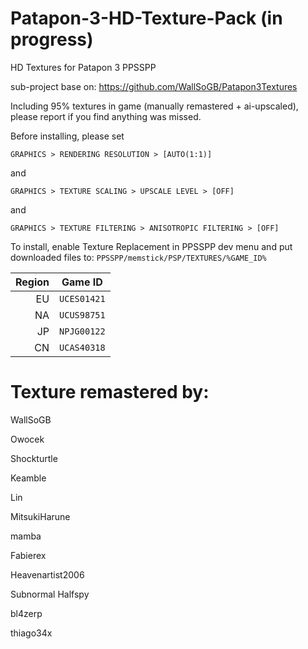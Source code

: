 # Patapon-3-HD-Texture-Pack (in progress)
HD Textures for Patapon 3 PPSSPP

sub-project base on: https://github.com/WallSoGB/Patapon3Textures

Including 95% textures in game (manually remastered + ai-upscaled), please report if you find anything was missed.

Before installing, please set 

`GRAPHICS > RENDERING RESOLUTION > [AUTO(1:1)]`

and

`GRAPHICS > TEXTURE SCALING > UPSCALE LEVEL > [OFF]`

and

`GRAPHICS > TEXTURE FILTERING > ANISOTROPIC FILTERING > [OFF]`

To install, enable Texture Replacement in PPSSPP dev menu and put downloaded files to:
`PPSSPP/memstick/PSP/TEXTURES/%GAME_ID%`


|  Region | Game ID     |
| ------: | ----------- |
|      EU | `UCES01421` |
|      NA | `UCUS98751` |
|      JP | `NPJG00122` |
|      CN | `UCAS40318` |

# Texture remastered by:

WallSoGB

Owocek

Shockturtle

Keamble

Lin

MitsukiHarune

mamba

Fabierex

Heavenartist2006

Subnormal Halfspy

bl4zerp

thiago34x
